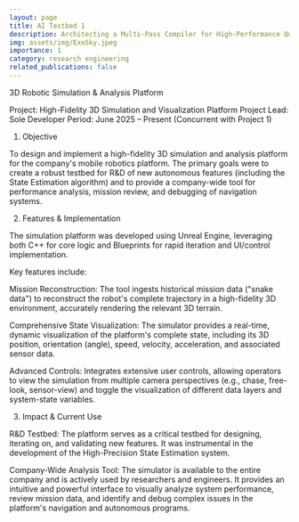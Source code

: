 ```yaml
---
layout: page
title: AI Testbed 1
description: Architecting a Multi-Pass Compiler for High-Performance Quantum Control on the QICK tProcessor
img: assets/img/ExoSky.jpeg
importance: 1
category: research engineering
related_publications: false
---
```


3D Robotic Simulation & Analysis Platform

Project: High-Fidelity 3D Simulation and Visualization Platform
Project Lead: Sole Developer
Period: June 2025 – Present (Concurrent with Project 1)

1. Objective

To design and implement a high-fidelity 3D simulation and analysis platform for the company's mobile robotics platform. The primary goals were to create a robust testbed for R&D of new autonomous features (including the State Estimation algorithm) and to provide a company-wide tool for performance analysis, mission review, and debugging of navigation systems.

2. Features & Implementation

The simulation platform was developed using Unreal Engine, leveraging both C++ for core logic and Blueprints for rapid iteration and UI/control implementation.

Key features include:

Mission Reconstruction: The tool ingests historical mission data ("snake data") to reconstruct the robot's complete trajectory in a high-fidelity 3D environment, accurately rendering the relevant 3D terrain.

Comprehensive State Visualization: The simulator provides a real-time, dynamic visualization of the platform's complete state, including its 3D position, orientation (angle), speed, velocity, acceleration, and associated sensor data.

Advanced Controls: Integrates extensive user controls, allowing operators to view the simulation from multiple camera perspectives (e.g., chase, free-look, sensor-view) and toggle the visualization of different data layers and system-state variables.

3. Impact & Current Use

R&D Testbed: The platform serves as a critical testbed for designing, iterating on, and validating new features. It was instrumental in the development of the High-Precision State Estimation system.

Company-Wide Analysis Tool: The simulator is available to the entire company and is actively used by researchers and engineers. It provides an intuitive and powerful interface to visually analyze system performance, review mission data, and identify and debug complex issues in the platform's navigation and autonomous programs.
